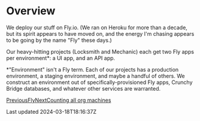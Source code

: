 # Overview

We deploy our stuff on Fly.io. (We ran on Heroku for more than a decade, but its spirit appears to have moved on, and the energy I'm chasing appears to be going by the name "Fly" these days.)

Our heavy-hitting projects (Locksmith and Mechanic) each get two Fly apps per environment\*: a UI app, and an API app.

\*"Environment" isn't a Fly term. Each of our projects has a production environment, a staging environment, and maybe a handful of others. We construct an environment out of specifically-provisioned Fly apps, Crunchy Bridge databases, and whatever other services are warranted.

[PreviousFly](/technical/fly)[NextCounting all org machines](/technical/fly/counting-all-org-machines)

Last updated 2024-03-18T18:16:37Z